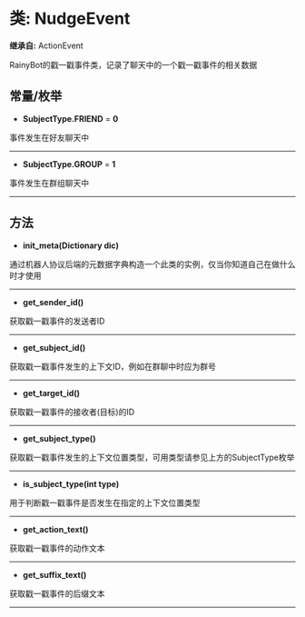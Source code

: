 # 类: NudgeEvent  
  
**继承自:** ActionEvent  
  
RainyBot的戳一戳事件类，记录了聊天中的一个戳一戳事件的相关数据  
  
## 常量/枚举  
  
- **SubjectType.FRIEND** = **0**  
  
事件发生在好友聊天中  
  
---  
  
- **SubjectType.GROUP** = **1**  
  
事件发生在群组聊天中  
  
---  
  
## 方法 
  
- **init_meta(Dictionary dic)**  
  
通过机器人协议后端的元数据字典构造一个此类的实例，仅当你知道自己在做什么时才使用  
  
---  
  
- **get_sender_id()**  
  
获取戳一戳事件的发送者ID  
  
---  
  
- **get_subject_id()**  
  
获取戳一戳事件发生的上下文ID，例如在群聊中时应为群号  
  
---  
  
- **get_target_id()**  
  
获取戳一戳事件的接收者(目标)的ID  
  
---  
  
- **get_subject_type()**  
  
获取戳一戳事件发生的上下文位置类型，可用类型请参见上方的SubjectType枚举  
  
---  
  
- **is_subject_type(int type)**  
  
用于判断戳一戳事件是否发生在指定的上下文位置类型  
  
---  
  
- **get_action_text()**  
  
获取戳一戳事件的动作文本  
  
---  
  
- **get_suffix_text()**  
  
获取戳一戳事件的后缀文本  
  
---  
  

